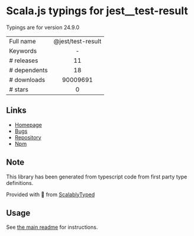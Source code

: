 
# Scala.js typings for jest__test-result

Typings are for version 24.9.0



|                    |                 |
| ------------------ | :-------------: |
| Full name          | @jest/test-result |
| Keywords           | - |
| # releases         | 11 |
| # dependents       | 18 |
| # downloads        | 90009691 |
| # stars            | 0 |

## Links
- [Homepage](https://github.com/facebook/jest#readme)
- [Bugs](https://github.com/facebook/jest/issues)
- [Repository](https://github.com/facebook/jest)
- [Npm](https://www.npmjs.com/package/%40jest%2Ftest-result)
    


## Note
This library has been generated from typescript code from first party type definitions.

Provided with :purple_heart: from [ScalablyTyped](https://github.com/oyvindberg/ScalablyTyped)

## Usage
See [the main readme](../../readme.md) for instructions.


